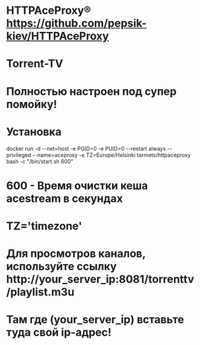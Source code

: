 # HTTPAceProxy® https://github.com/pepsik-kiev/HTTPAceProxy

# Torrent-TV

# Полностью настроен под супер помойку!

# Установка

docker run -d --net=host -e PGID=0 -e PUID=0 --restart always --privileged --name=aceproxy -e TZ=Europe/Helsinki tarmets/httpaceproxy bash -c "/bin/start.sh 600"

# 600 - Время очистки кеша acestream в секундах

# TZ='timezone'

# Для просмотров каналов, используйте ссылку  http://your_server_ip:8081/torrenttv/playlist.m3u
# Там где (your_server_ip) вставьте туда свой ip-адрес!
